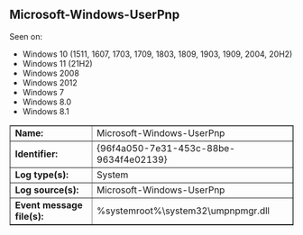 ## Microsoft-Windows-UserPnp

Seen on:
* Windows 10 (1511, 1607, 1703, 1709, 1803, 1809, 1903, 1909, 2004, 20H2)
* Windows 11 (21H2)
* Windows 2008
* Windows 2012
* Windows 7
* Windows 8.0
* Windows 8.1

<table border="1" class="docutils">
  <tbody>
    <tr>
      <td><b>Name:</b></td>
      <td>Microsoft-Windows-UserPnp</td>
    </tr>
    <tr>
      <td><b>Identifier:</b></td>
      <td>{96f4a050-7e31-453c-88be-9634f4e02139}</td>
    </tr>
    <tr>
      <td><b>Log type(s):</b></td>
      <td>System</td>
    </tr>
    <tr>
      <td><b>Log source(s):</b></td>
      <td>Microsoft-Windows-UserPnp</td>
    </tr>
    <tr>
      <td><b>Event message file(s):</b></td>
      <td>%systemroot%\system32\umpnpmgr.dll</td>
    </tr>
  </tbody>
</table>

&nbsp;

